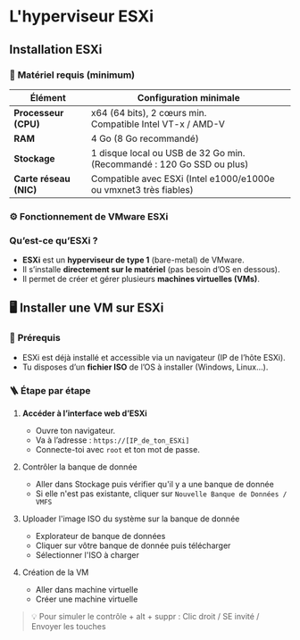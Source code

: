 # L'hyperviseur ESXi

## Installation ESXi

### 🔧 **Matériel requis (minimum)**

|Élément|Configuration minimale|
|---|---|
|**Processeur (CPU)**|x64 (64 bits), 2 cœurs min.  <br>Compatible Intel VT-x / AMD-V|
|**RAM**|4 Go (8 Go recommandé)|
|**Stockage**|1 disque local ou USB de 32 Go min.  <br>(Recommandé : 120 Go SSD ou plus)|
|**Carte réseau (NIC)**|Compatible avec ESXi (Intel e1000/e1000e ou vmxnet3 très fiables)|
### ⚙️ **Fonctionnement de VMware ESXi**

### Qu’est-ce qu’ESXi ?
- **ESXi** est un **hyperviseur de type 1** (bare-metal) de VMware.
- Il s’installe **directement sur le matériel** (pas besoin d’OS en dessous).
- Il permet de créer et gérer plusieurs **machines virtuelles (VMs)**.


## 🖥️ Installer une VM sur ESXi

### 🔧 **Prérequis**

- ESXi est déjà installé et accessible via un navigateur (IP de l’hôte ESXi).
- Tu disposes d’un **fichier ISO** de l’OS à installer (Windows, Linux…).

### 🪜 **Étape par étape**

 1. **Accéder à l’interface web d’ESXi**
	- Ouvre ton navigateur.
	- Va à l’adresse : `https://[IP_de_ton_ESXi]` 
	- Connecte-toi avec `root` et ton mot de passe.

2. Contrôler la banque de donnée
	- Aller dans Stockage puis vérifier qu'il y a une banque de donnée
	- Si elle n'est pas existante, cliquer sur ``Nouvelle Banque de Données / VMFS``
	
3. Uploader l'image ISO du système sur la banque de donnée
	- Explorateur de banque de données
	- Cliquer sur vôtre banque de donnée puis télécharger
	- Sélectionner l'ISO à charger 

4. Création de la VM
	- Aller dans machine virtuelle
	- Créer une machine virtuelle

>💡 Pour simuler le contrôle + alt + suppr : Clic droit / SE invité / Envoyer les touches 


